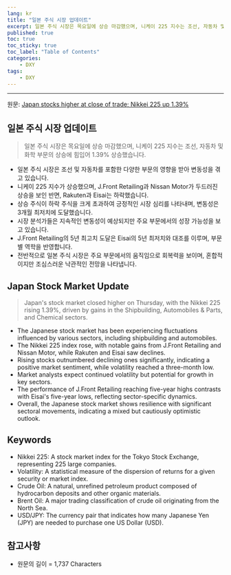 ```yaml
---
lang: kr
title: "일본 주식 시장 업데이트"
excerpt: 일본 주식 시장은 목요일에 상승 마감했으며, 니케이 225 지수는 조선, 자동차 및 화학 부문의 상승에 힘입어 1.39% 상승했습니다.
published: true
toc: true
toc_sticky: true
toc_label: "Table of Contents"
categories:
    - DXY
tags:
    - DXY
---
```


---

  원문: [Japan stocks higher at close of trade; Nikkei 225 up 1.39%](https://www.investing.com/news/stock-market-news/japan-stocks-higher-at-close-of-trade-nikkei-225-up-139-3788749)

## 일본 주식 시장 업데이트

> 일본 주식 시장은 목요일에 상승 마감했으며, 니케이 225 지수는 조선, 자동차 및 화학 부문의 상승에 힘입어 1.39% 상승했습니다.


- 일본 주식 시장은 조선 및 자동차를 포함한 다양한 부문의 영향을 받아 변동성을 겪고 있습니다.
- 니케이 225 지수가 상승했으며, J.Front Retailing과 Nissan Motor가 두드러진 상승을 보인 반면, Rakuten과 Eisai는 하락했습니다.
- 상승 주식이 하락 주식을 크게 초과하여 긍정적인 시장 심리를 나타내며, 변동성은 3개월 최저치에 도달했습니다.
- 시장 분석가들은 지속적인 변동성이 예상되지만 주요 부문에서의 성장 가능성을 보고 있습니다.
- J.Front Retailing의 5년 최고치 도달은 Eisai의 5년 최저치와 대조를 이루며, 부문별 역학을 반영합니다.
- 전반적으로 일본 주식 시장은 주요 부문에서의 움직임으로 회복력을 보이며, 혼합적이지만 조심스러운 낙관적인 전망을 나타냅니다.

## Japan Stock Market Update

> Japan's stock market closed higher on Thursday, with the Nikkei 225 rising 1.39%, driven by gains in the Shipbuilding, Automobiles & Parts, and Chemical sectors.


- The Japanese stock market has been experiencing fluctuations influenced by various sectors, including shipbuilding and automobiles.
- The Nikkei 225 index rose, with notable gains from J.Front Retailing and Nissan Motor, while Rakuten and Eisai saw declines.
- Rising stocks outnumbered declining ones significantly, indicating a positive market sentiment, while volatility reached a three-month low.
- Market analysts expect continued volatility but potential for growth in key sectors.
- The performance of J.Front Retailing reaching five-year highs contrasts with Eisai's five-year lows, reflecting sector-specific dynamics.
- Overall, the Japanese stock market shows resilience with significant sectoral movements, indicating a mixed but cautiously optimistic outlook.

## Keywords

- Nikkei 225: A stock market index for the Tokyo Stock Exchange, representing 225 large companies.
- Volatility: A statistical measure of the dispersion of returns for a given security or market index.
- Crude Oil: A natural, unrefined petroleum product composed of hydrocarbon deposits and other organic materials.
- Brent Oil: A major trading classification of crude oil originating from the North Sea.
- USD/JPY: The currency pair that indicates how many Japanese Yen (JPY) are needed to purchase one US Dollar (USD).

## 참고사항

- 원문의 길이 = 1,737 Characters

